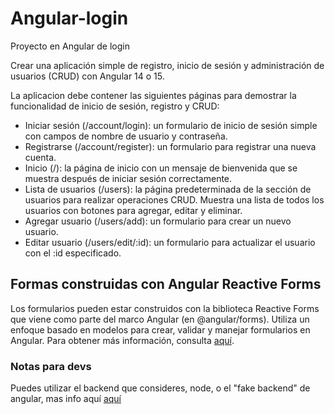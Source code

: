 # Angular-login
Proyecto en Angular de login

Crear una aplicación simple de registro, inicio de sesión y administración de usuarios (CRUD) con Angular 14 o 15.

La aplicacion debe contener las siguientes páginas para demostrar la funcionalidad de inicio de sesión, registro y CRUD:

- Iniciar sesión (/account/login): un formulario de inicio de sesión simple con campos de nombre de usuario y contraseña.
- Registrarse (/account/register): un formulario para registrar una nueva cuenta.
- Inicio (/): la página de inicio con un mensaje de bienvenida que se muestra después de iniciar sesión correctamente.
- Lista de usuarios (/users): la página predeterminada de la sección de usuarios para realizar operaciones CRUD. Muestra una lista de todos los usuarios con botones para agregar, editar y eliminar.
- Agregar usuario (/users/add): un formulario para crear un nuevo usuario.
- Editar usuario (/users/edit/:id): un formulario para actualizar el usuario con el :id especificado.

## Formas construidas con Angular Reactive Forms
Los formularios pueden estar construidos con la biblioteca Reactive Forms que viene como parte del marco Angular (en @angular/forms). Utiliza un enfoque basado en modelos para crear, validar y manejar formularios en Angular. Para obtener más información, consulta [aquí](https://angular.io/guide/reactive-forms).

### Notas para devs
Puedes utilizar el backend que consideres, node, o el "fake backend" de angular, mas info aquí [aquí](https://medium.com/echohub/angular-httpinterceptor-usage-like-fake-backend-ee20353ded72) 
